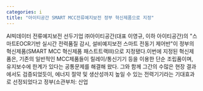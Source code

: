 ```yaml
---
categories: i
title: "아이티공간 SMART MCC전류예지보전 정부 혁신제품으로 지정"
---
```

AI빅데이터 전류예지보전 선두기업 ㈜아이티공간(대표 이영규, 이하 아이티공간)의 "스마트EOCR기반 실시간 전력품질 감시, 설비예지보전 스마트 전동기 제어반"이 정부의 혁신제품(SMART MCC 혁신제품 패스트트랙Ⅲ)으로 지정됐다.이번에 지정된 혁신제품은, 기존의 일반적인 MCC제품들이 릴레이/통신기기 등을 이용한 단순 조립품이며, 유지보수에 한계가 있다는 공통문제를 해결해 왔다. 그와 함께 그간의 수많은 현장 결과에서도 검증되었듯이, 에너지 절약 및 생산성까지 높일 수 있는 전력기기라는 기대효과로 선정되었다고 정부(소관부처: 산업